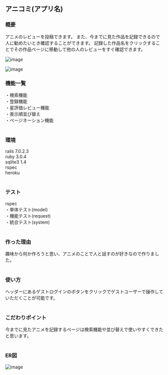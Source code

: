 ## アニコミ(アプリ名)

### 概要
アニメのレビューを投稿できます。
また、今までに見た作品を記録できるので人に勧めたいとき確認することができます。
記録した作品名をクリックすることでその作品ページに移動して他の人のレビューをすぐ確認できます。

![image](https://user-images.githubusercontent.com/75924169/219640643-b2ff9b75-126d-4963-aad1-8c856cc68554.png)

![image](https://user-images.githubusercontent.com/75924169/222965789-049b34ca-6656-45e8-8773-04d25f94ee17.png)
<br>
### 機能一覧
・検索機能<br>
・登録機能<br>
・星評価レビュー機能<br>
・表示順並び替え<br>
・ページネーション機能<br>
<br>
### 環境
rails 7.0.2.3<br>
ruby 3.0.4<br>
sqlite3 1.4<br>
rspec<br>
heroku<br>
<br>
### テスト
rspec<br>
 ・単体テスト(model)<br>
 ・機能テスト(request)<br>
 ・統合テスト(system)<br>
<br>
### 作った理由
趣味から何か作ろうと思い、アニメのことで人と話すのが好きなので作りました。
<br>
<br>
### 使い方
ヘッダーにあるゲストログインのボタンをクリックでゲストユーザーで操作していただくことが可能です。<br>
<br>
### こだわりポイント
今までに見たアニメを記録するページは検索機能や並び替えで使いやすくできたと思います。
<br>
<br>
### ER図
![image](https://user-images.githubusercontent.com/75924169/219643061-df0f362d-f9a9-4a58-aafd-094336399d8e.png)

